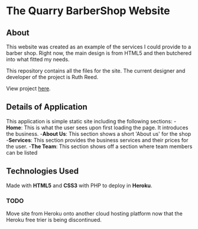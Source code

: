 # The Quarry BarberShop Website

## About
This website was created as an example of the services I could provide to a barber shop. Right now, the main design is from HTML5 and then butchered into what fitted my needs.

This repository contains all the files for the site. The current designer and developer of the project is Ruth Reed.

View project [here](https://thequarrybarbershop.herokuapp.com/).

## Details of Application
This application is simple static site including the following sections:
-**Home**: This is what the user sees upon first loading the page. It introduces the business.
-**About Us**: This section shows a short 'About us' for the shop
-**Services**: This section provides the business services and their prices for the user.
-**The Team**: This section shows off a section where team members can be listed

## Technologies Used
Made with **HTML5** and **CSS3** with PHP to deploy in **Heroku**.

### TODO
Move site from Heroku onto another cloud hosting platform now that the Heroku free trier is being discontinued. 
